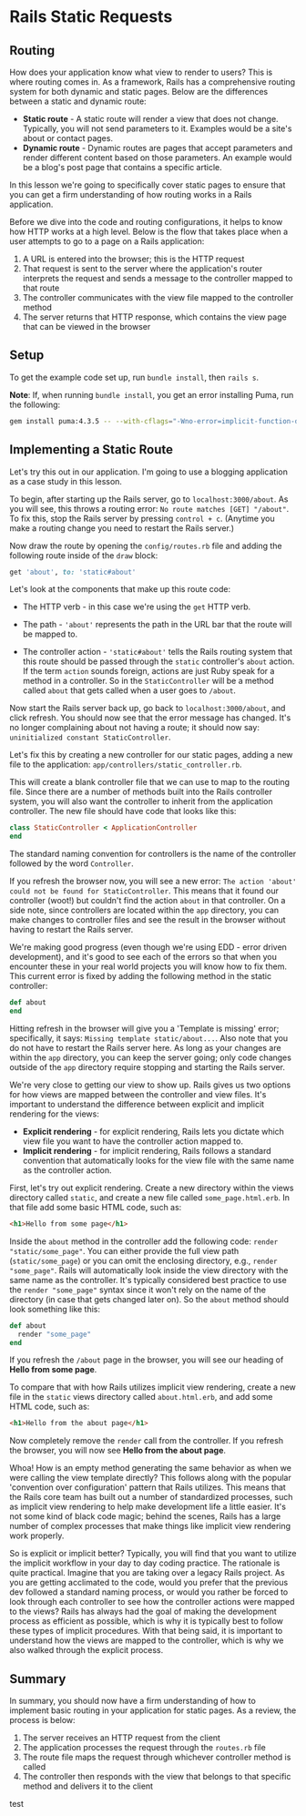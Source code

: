 # Rails Static Requests

## Routing

How does your application know what view to render to users? This is where
routing comes in. As a framework, Rails has a comprehensive routing system for
both dynamic and static pages. Below are the differences between a static and
dynamic route:

- **Static route** - A static route will render a view that does not change.
  Typically, you will not send parameters to it. Examples would be a site's
  about or contact pages.
- **Dynamic route** - Dynamic routes are pages that accept parameters and render
  different content based on those parameters. An example would be a blog's post
  page that contains a specific article.

In this lesson we're going to specifically cover static pages to ensure that you
can get a firm understanding of how routing works in a Rails application.

Before we dive into the code and routing configurations, it helps to know how
HTTP works at a high level. Below is the flow that takes place when a user
attempts to go to a page on a Rails application:

1. A URL is entered into the browser; this is the HTTP request
2. That request is sent to the server where the application's router interprets
   the request and sends a message to the controller mapped to that route
3. The controller communicates with the view file mapped to the controller method
4. The server returns that HTTP response, which contains the view page that can
   be viewed in the browser

## Setup

To get the example code set up, run `bundle install`, then `rails s`.

**Note**: If, when running `bundle install`, you get an error installing Puma,
run the following:

```sh
gem install puma:4.3.5 -- --with-cflags="-Wno-error=implicit-function-declaration"
```

## Implementing a Static Route

Let's try this out in our application. I'm going to use a blogging application
as a case study in this lesson.

To begin, after starting up the Rails server, go to `localhost:3000/about`. As
you will see, this throws a routing error: `No route matches [GET] "/about"`. To
fix this, stop the Rails server by pressing `control + c`. (Anytime you make a
routing change you need to restart the Rails server.)

Now draw the route by opening the `config/routes.rb` file and adding the
following route inside of the `draw` block:

```ruby
get 'about', to: 'static#about'
```

Let's look at the components that make up this route code:

- The HTTP verb - in this case we're using the `get` HTTP verb.

- The path - `'about'` represents the path in the URL bar that the route will be mapped to.

- The controller action - `'static#about'` tells the Rails routing system that
  this route should be passed through the `static` controller's `about` action.
  If the term `action` sounds foreign, actions are just Ruby speak for a method
  in a controller. So in the `StaticController` will be a method called `about`
  that gets called when a user goes to `/about`.

Now start the Rails server back up, go back to `localhost:3000/about`, and click
refresh. You should now see that the error message has changed. It's no longer
complaining about not having a route; it should now say:
`uninitialized constant StaticController`.

Let's fix this by creating a new controller for our static pages, adding a new
file to the application: `app/controllers/static_controller.rb`.

This will create a blank controller file that we can use to map to the routing
file. Since there are a number of methods built into the Rails controller
system, you will also want the controller to inherit from the application
controller. The new file should have code that looks like this:

```ruby
class StaticController < ApplicationController
end
```

The standard naming convention for controllers is the name of the controller
followed by the word `Controller`.

If you refresh the browser now, you will see a new error:
`The action 'about' could not be found for StaticController`. This means that it
found our controller (woot!) but couldn't find the action `about` in that
controller. On a side note, since controllers are located within the `app`
directory, you can make changes to controller files and see the result in the
browser without having to restart the Rails server.

We're making good progress (even though we're using EDD - error driven
development), and it's good to see each of the errors so that when you encounter
these in your real world projects you will know how to fix them. This current
error is fixed by adding the following method in the static controller:

```ruby
def about
end
```

Hitting refresh in the browser will give you a 'Template is missing' error;
specifically, it says: `Missing template static/about...`. Also note that you do
not have to restart the Rails server here. As long as your changes are within
the `app` directory, you can keep the server going; only code changes outside of
the `app` directory require stopping and starting the Rails server.

We're very close to getting our view to show up. Rails gives us two options for
how views are mapped between the controller and view files. It's important to
understand the difference between explicit and implicit rendering for the views:

- **Explicit rendering** - for explicit rendering, Rails lets you dictate which view file you want to have the controller action mapped to.
- **Implicit rendering** - for implicit rendering, Rails follows a standard convention that automatically looks for the view file with the same name as the controller action.

First, let's try out explicit rendering. Create a new directory within the views
directory called `static`, and create a new file called `some_page.html.erb`. In
that file add some basic HTML code, such as:

```html
<h1>Hello from some page</h1>
```

Inside the `about` method in the controller add the following code:
`render "static/some_page"`. You can either provide the full view path
(`static/some_page`) or you can omit the enclosing directory, e.g.,
`render "some_page"`. Rails will automatically look inside the view directory
with the same name as the controller. It's typically considered best practice to
use the `render "some_page"` syntax since it won't rely on the name of the
directory (in case that gets changed later on). So the `about` method should
look something like this:

```ruby
def about
  render "some_page"
end
```

If you refresh the `/about` page in the browser, you will see our heading of
**Hello from some page**.

To compare that with how Rails utilizes implicit view rendering, create a new
file in the `static` views directory called `about.html.erb`, and add some HTML
code, such as:

```html
<h1>Hello from the about page</h1>
```

Now completely remove the `render` call from the controller. If you refresh the
browser, you will now see **Hello from the about page**.

Whoa! How is an empty method generating the same behavior as when we were
calling the view template directly? This follows along with the popular
'convention over configuration' pattern that Rails utilizes. This means that the
Rails core team has built out a number of standardized processes, such as
implicit view rendering to help make development life a little easier. It's not
some kind of black code magic; behind the scenes, Rails has a large number of
complex processes that make things like implicit view rendering work properly.

So is explicit or implicit better? Typically, you will find that you want to
utilize the implicit workflow in your day to day coding practice. The rationale
is quite practical. Imagine that you are taking over a legacy Rails project. As
you are getting acclimated to the code, would you prefer that the previous dev
followed a standard naming process, or would you rather be forced to look
through each controller to see how the controller actions were mapped to the
views? Rails has always had the goal of making the development process as
efficient as possible, which is why it is typically best to follow these types
of implicit procedures. With that being said, it is important to understand how
the views are mapped to the controller, which is why we also walked through the
explicit process.

## Summary

In summary, you should now have a firm understanding of how to implement basic
routing in your application for static pages. As a review, the process is below:

1. The server receives an HTTP request from the client
2. The application processes the request through the `routes.rb` file
3. The route file maps the request through whichever controller method is called
4. The controller then responds with the view that belongs to that specific method and delivers it to the client


test